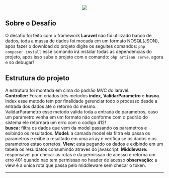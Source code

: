 <p align="center">
    <img src="https://i.imgur.com/2LUR2yy.png">
</p>

## Sobre o Desafio

 O desafio foi feito com o framework **Laravel** não foi utilizado banco de dados, toda a massa de dados foi mocada em um formato NOSQL(JSON), apos fazer o download do projeto digite os seguites comandos: `php composer install`  esse comando irá instalar todas as dependencias do projeto, após isso suba o projeto com o comando: `php artisan serve`. agora e so debugar!

## Estrutura do projeto

A estrutura foi montada em cima do padrão MVC do laravel.
<br>
    **Controller:**
        Foram criados três metodos **index**, **ValidarParametro** e **busca**. Index esse metodo tem por finalidade gerenciar todo o processo desde a entrada dos dados ate o retorno do mesmo.
        <br>
        ValidarParametro esse metodo valida toda a entrada de parametros, caso um parametro venha em um formato não conforme com o padrão do sistema ele retornará um erro com o codigo 412!
        <br>
        **busca:** filtra os dados que vem da model passando os parametros e exibindo os resultados. 
        **Model:** a camada model ela filtra ela passa os parametros e exibe o resultado em uma array e verifica se os dados e os parametros estao corretos.
        **View:** esta pegando os dados e exibindo em um tabela os resuldatos consumindo atraves do javascript.
        **Middleware:** responsavel por checar as rotas e da permissao de acesso e retorna um erro 401 quando nao tem permissao no header de acesso **observação:** a view é a unica rota que passa pelo middleware sem checar o token.


---

